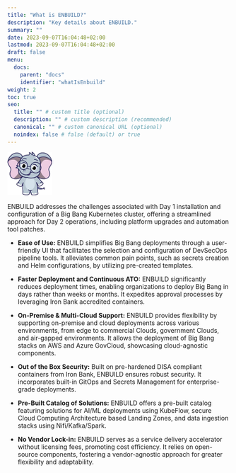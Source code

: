 ```yaml
---
title: "What is ENBUILD?"
description: "Key details about ENBUILD."
summary: ""
date: 2023-09-07T16:04:48+02:00
lastmod: 2023-09-07T16:04:48+02:00
draft: false
menu:
  docs:
    parent: "docs"
    identifier: "whatIsEnbuild"
weight: 2
toc: true
seo:
  title: "" # custom title (optional)
  description: "" # custom description (recommended)
  canonical: "" # custom canonical URL (optional)
  noindex: false # false (default) or true
---
```


<picture><img src="/images/emma/emma-plain.png" alt="Screenshot of Emma" width="20%" height="20%"></img></picture>

ENBUILD addresses the challenges associated with Day 1 installation and configuration of a Big Bang Kubernetes cluster, offering a streamlined approach for Day 2 operations, including platform upgrades and automation tool patches.

- **Ease of Use:**
  ENBUILD simplifies Big Bang deployments through a user-friendly UI that facilitates the selection and configuration of DevSecOps pipeline tools. It alleviates common pain points, such as secrets creation and Helm configurations, by utilizing pre-created templates.

- **Faster Deployment and Continuous ATO:**
  ENBUILD significantly reduces deployment times, enabling organizations to deploy Big Bang in days rather than weeks or months. It expedites approval processes by leveraging Iron Bank accredited containers.

- **On-Premise & Multi-Cloud Support:**
  ENBUILD provides flexibility by supporting on-premise and cloud deployments across various environments, from edge to commercial Clouds, government Clouds, and air-gapped environments. It allows the deployment of Big Bang stacks on AWS and Azure GovCloud, showcasing cloud-agnostic components.

- **Out of the Box Security:**
  Built on pre-hardened DISA compliant containers from Iron Bank, ENBUILD ensures robust security. It incorporates built-in GitOps and Secrets Management for enterprise-grade deployments.

- **Pre-Built Catalog of Solutions:**
  ENBUILD offers a pre-built catalog featuring solutions for AI/ML deployments using KubeFlow, secure Cloud Computing Architecture based Landing Zones, and data ingestion stacks using Nifi/Kafka/Spark.

- **No Vendor Lock-in:**
  ENBUILD serves as a service delivery accelerator without licensing fees, promoting cost efficiency. It relies on open-source components, fostering a vendor-agnostic approach for greater flexibility and adaptability.
